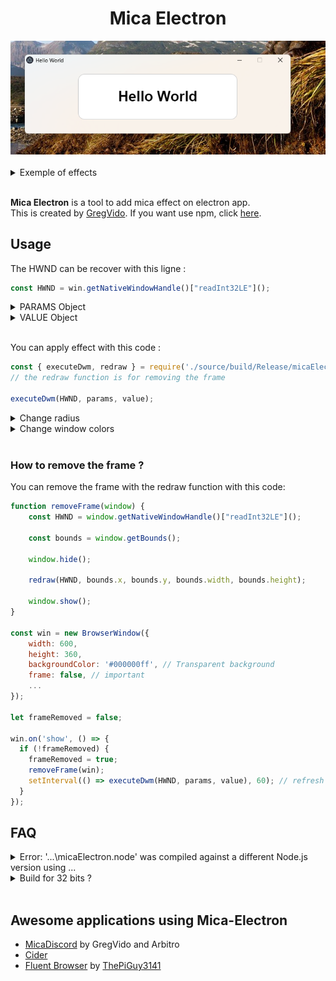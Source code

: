<h1 align=center>Mica Electron</h1>
<div align=center>
<img src="files/img/img.png" name="exemple">
</div>
<br>

<details>
  <summary>Exemple of effects</summary>
  <div align=center>
	<img src="files/img/demo-1.png" name="demo 0" width="30%">
	<img src="files/img/demo-2.png" name="demo 1" width="30%">
	<img src="files/img/demo-3.png" name="demo 2" width="30%"> 
  </div> 
</details><br> 

<b>Mica Electron</b> is a tool to add mica effect on electron app.<br>
This is created by <a href="https://www.youtube.com/gregvido">GregVido</a>.
If you want use npm, click <a href="https://www.npmjs.com/package/mica-electron">here</a>.

<h2>Usage</h2>

The HWND can be recover with this ligne :
```js
const HWND = win.getNativeWindowHandle()["readInt32LE"]();
```
<details>
  <summary>PARAMS Object</summary>
  The params is a number, you can has an object to help you:

```js
    const PARAMS = {
        BACKGROUND: {
            AUTO: 0,
            NONE: 1,
            ACRYLIC: 3,         // Acrylic
            MICA: 2,            // Mica
            TABBED_MICA: 4      // Mica tabbed
        },
        CORNER: 5,
        BORDER_COLOR: 6,
        CAPTION_COLOR: 7,
        TEXT_COLOR: 8,
        FRAME: 9
    }
```
</details>

<details>
  <summary>VALUE Object</summary>
The value is a string, you can has an object to help you:

```js
const VALUE = {
    THEME: {
        AUTO: 0,	// select theme by the windows theme
        DARK: 1,	// select the dark theme
        LIGHT: 2,	// select the white theme
    },
    CORNER: {
        DEFAULT: 0,
        DONOTROUND: 1,
        ROUND: 2,
        ROUNDSMALL: 3
    },
    COLOR: {
        RED: 0x000000FF,
        GREEN: 0x0000FF00,
        BLUE: 0x00FF0000,
        BLACK: 0x00000000,
        WHITE: 0x00FFFFFF,
        FROM_RGB: (r, g, b) => {
            return r + (g << 8) + (b << 16);
        }
    },
    FALSE: 0,
    TRUE: 1
}
```
</details><br>

You can apply effect with this code :
```js
const { executeDwm, redraw } = require('./source/build/Release/micaElectron');
// the redraw function is for removing the frame

executeDwm(HWND, params, value);
```

<details>
  <summary>Change radius</summary>
    You can change corner radius :

```js
executeDwm(HWND, PARAMS.CORNER, VALUE.CORNER.ROUND);		// Rounded
executeDwm(HWND, PARAMS.CORNER, VALUE.CORNER.ROUNDSMALL);	// Small rounded
executeDwm(HWND, PARAMS.CORNER, VALUE.CORNER.DONOTROUND);	// Square
```
<div align=center>
<img src="files/img/corner-1.png" name="corner 0" width="10%">
<img src="files/img/corner-2.png" name="corner 1" width="10%">
<img src="files/img/corner-3.png" name="corner 2" width="10%"> 
</div>
</details>

<details>
  <summary>Change window colors</summary>
    You can change window colors :

```js
executeDwm(HWND, PARAMS.BORDER_COLOR, VALUE.COLOR.FROM_RGB(244, 11, 11));	// Border color
executeDwm(HWND, PARAMS.CAPTION_COLOR, VALUE.COLOR.FROM_RGB(38, 38, 38));	// Background titlebar color
executeDwm(HWND, PARAMS.TEXT_COLOR, VALUE.COLOR.WHITE);			// Title text color
```
<div align=center>
<img src="files/img/border.png" name="border" width="50%">
</div>
</details><br>

<h3>How to remove the frame ?</h3>

You can remove the frame with the redraw function with this code:

```js
function removeFrame(window) {
    const HWND = window.getNativeWindowHandle()["readInt32LE"]();

    const bounds = window.getBounds();

    window.hide();

    redraw(HWND, bounds.x, bounds.y, bounds.width, bounds.height);

    window.show();
}

const win = new BrowserWindow({
    width: 600,
    height: 360,
    backgroundColor: '#000000ff', // Transparent background
    frame: false, // important
    ...
});

let frameRemoved = false;

win.on('show', () => {
  if (!frameRemoved) {
    frameRemoved = true;
    removeFrame(win);
    setInterval(() => executeDwm(HWND, params, value), 60); // refresh effect
  }
});
```

## FAQ
<details>
  <summary>Error: '...\micaElectron.node' was compiled against a different Node.js version using ...</summary>
  If you are an error of nodejs version, use electron-packager to rebuild the project with the good version.

  ```bash
  $ npm install electron
  $ npm install electron-rebuild
  $ .\node_modules\.bin\electron-rebuild
  ```
</details>
<details>
  <summary>Build for 32 bits ?</summary>

  If you want use `mica-electron` with 32 bits electron app, rebuild C++ script

``` bash
$ node-gyp rebuild --arch=ia32
```
</details>
<br>

## Awesome applications using Mica-Electron

- [MicaDiscord](https://www.micadiscord.com/) by GregVido and Arbitro
- [Cider](https://github.com/ciderapp/Cider)
- [Fluent Browser](https://github.com/ThePiGuy3141/fluent-browser) by <a href="https://github.com/ThePiGuy3141">ThePiGuy3141</a>